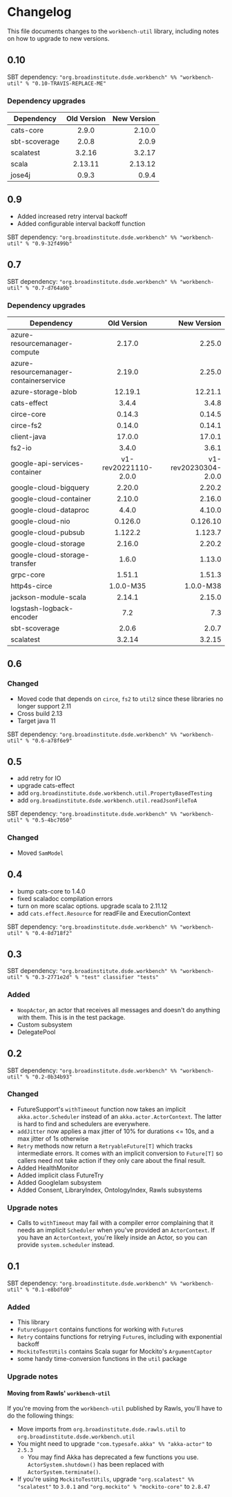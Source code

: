 # Changelog

This file documents changes to the `workbench-util` library, including notes on how to upgrade to new versions.

## 0.10

SBT dependency: `"org.broadinstitute.dsde.workbench" %% "workbench-util" % "0.10-TRAVIS-REPLACE-ME"`

### Dependency upgrades
| Dependency    | Old Version | New Version |
|---------------|:-----------:|------------:|
| cats-core     |    2.9.0    |      2.10.0 |
| sbt-scoverage |    2.0.8    |       2.0.9 |
| scalatest     |   3.2.16    |      3.2.17 |
| scala       |   2.13.11   |     2.13.12 |
| jose4j      |    0.9.3    |       0.9.4 |

## 0.9
- Added increased retry interval backoff
- Added configurable interval backoff function

SBT dependency: `"org.broadinstitute.dsde.workbench" %% "workbench-util" % "0.9-32f499b"`

## 0.7

SBT dependency: `"org.broadinstitute.dsde.workbench" %% "workbench-util" % "0.7-d764a9b"`

### Dependency upgrades
| Dependency   |      Old Version      |          New Version |
|----------|:-------------:|---------------------:|
| azure-resourcemanager-compute |  2.17.0 |               2.25.0 |
| azure-resourcemanager-containerservice |  2.19.0 |               2.25.0 |
| azure-storage-blob |  12.19.1 |              12.21.1 |
| cats-effect |  3.4.4 |                3.4.8 |
| circe-core |  0.14.3 |               0.14.5 |
| circe-fs2 |  0.14.0 |               0.14.1 |
| client-java |  17.0.0 |               17.0.1 |
| fs2-io |  3.4.0 |                3.6.1 |
| google-api-services-container |  v1-rev20221110-2.0.0 | v1-rev20230304-2.0.0 |
| google-cloud-bigquery |  2.20.0 |               2.20.2 |
| google-cloud-container |  2.10.0 |               2.16.0 |
| google-cloud-dataproc |  4.4.0 |               4.10.0 |
| google-cloud-nio |  0.126.0 |             0.126.10 |
| google-cloud-pubsub |  1.122.2 |              1.123.7 |
| google-cloud-storage |  2.16.0 |               2.20.2 |
| google-cloud-storage-transfer |  1.6.0 |               1.13.0 |
| grpc-core |  1.51.1 |               1.51.3 |
| http4s-circe |  1.0.0-M35 |            1.0.0-M38 |
| jackson-module-scala |  2.14.1 |               2.15.0 |
| logstash-logback-encoder |  7.2 |                  7.3 |
| sbt-scoverage |  2.0.6 |                2.0.7 |
| scalatest |  3.2.14 |               3.2.15 |

## 0.6
### Changed
- Moved code that depends on `circe`, `fs2` to `util2` since these libraries no longer support 2.11
- Cross build 2.13
- Target java 11

SBT dependency: `"org.broadinstitute.dsde.workbench" %% "workbench-util" % "0.6-a78f6e9"`

## 0.5
- add retry for IO
- upgrade cats-effect
- add `org.broadinstitute.dsde.workbench.util.PropertyBasedTesting`
- add `org.broadinstitute.dsde.workbench.util.readJsonFileToA`

SBT dependency: `"org.broadinstitute.dsde.workbench" %% "workbench-util" % "0.5-4bc7050"`

### Changed
- Moved `SamModel`

## 0.4
- bump cats-core to 1.4.0
- fixed scaladoc compilation errors
- turn on more scalac options. upgrade scala to 2.11.12
- add `cats.effect.Resource` for readFile and ExecutionContext

SBT dependency: `"org.broadinstitute.dsde.workbench" %% "workbench-util" % "0.4-8d718f2"`

## 0.3

SBT dependency: `"org.broadinstitute.dsde.workbench" %% "workbench-util" % "0.3-2771e2d" % "test" classifier "tests"`


### Added

- `NoopActor`, an actor that receives all messages and doesn't do anything with them. This is in the test package.
- Custom subsystem
- DelegatePool

## 0.2

SBT dependency: `"org.broadinstitute.dsde.workbench" %% "workbench-util" % "0.2-0b34b93"`

### Changed

- FutureSupport's `withTimeout` function now takes an implicit `akka.actor.Scheduler` instead of an `akka.actor.ActorContext`. The latter is hard to find and schedulers are everywhere.
- `addJitter` now applies a max jitter of 10% for durations <= 10s, and a max jitter of 1s otherwise
- `Retry` methods now return a `RetryableFuture[T]` which tracks intermediate errors. It comes with an implicit conversion to `Future[T]` so callers need not take action if they only care about the final result.
- Added HealthMonitor
- Added implicit class FutureTry
- Added GoogleIam subsystem
- Added Consent, LibraryIndex, OntologyIndex, Rawls subsystems

### Upgrade notes

- Calls to `withTimeout` may fail with a compiler error complaining that it needs an implicit `Scheduler` when you've provided an `ActorContext`. If you have an `ActorContext`, you're likely inside an Actor, so you can provide `system.scheduler` instead.

## 0.1

SBT dependency: `"org.broadinstitute.dsde.workbench" %% "workbench-util" % "0.1-e8bdfd0"`

### Added

- This library
- `FutureSupport` contains functions for working with `Future`s
- `Retry` contains functions for retrying `Future`s, including with exponential backoff
- `MockitoTestUtils` contains Scala sugar for Mockito's `ArgumentCaptor`
- some handy time-conversion functions in the `util` package

### Upgrade notes

#### Moving from Rawls' `workbench-util`

If you're moving from the `workbench-util` published by Rawls, you'll have to do the following things:

- Move imports from `org.broadinstitute.dsde.rawls.util` to `org.broadinstitute.dsde.workbench.util`
- You might need to upgrade `"com.typesafe.akka" %% "akka-actor"` to `2.5.3`
    - You may find Akka has deprecated a few functions you use. `ActorSystem.shutdown()` has been replaced with `ActorSystem.terminate()`.
- If you're using `MockitoTestUtils`, upgrade `"org.scalatest" %% "scalatest"` to `3.0.1` and `"org.mockito" % "mockito-core"` to `2.8.47`
